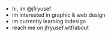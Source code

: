 -  hi, im @jfryusef
-  im interested in graphic & web design
- im currently learning indesign
- reach me on jfryusef.wtf/about

<!---
jfryusef/jfryusef is a ✨ special ✨ repository because its `README.md` (this file) appears on your GitHub profile.
You can click the Preview link to take a look at your changes.
--->
